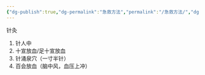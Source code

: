 ```yaml
---
{"dg-publish":true,"dg-permalink":"急救方法","permalink":"/急救方法/","dgPassFrontmatter":true}
---
```



针灸
1. 针人中
2. 十宣放血/足十宣放血
3. 针涌泉穴（一寸半针）
4. 百会放血（脑中风，血压上冲）